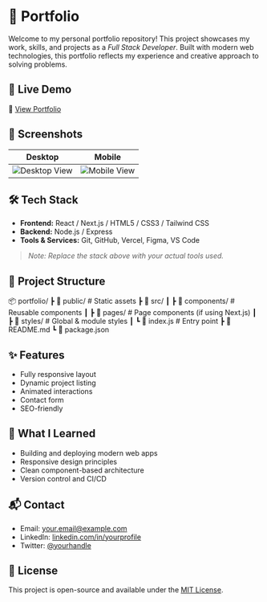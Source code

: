 # 🌟 Portfolio

Welcome to my personal portfolio repository! This project showcases my work, skills, and projects as a *Full Stack Developer*. Built with modern web technologies, this portfolio reflects my experience and creative approach to solving problems.

## 🚀 Live Demo

🔗 [View Portfolio](https://your-portfolio-link.com)

## 📸 Screenshots

| Desktop | Mobile |
|--------|--------|
| ![Desktop View](./screenshots/desktop.png) | ![Mobile View](./screenshots/mobile.png) |

## 🛠️ Tech Stack

- **Frontend:** React / Next.js / HTML5 / CSS3 / Tailwind CSS
- **Backend:** Node.js / Express
- **Tools & Services:** Git, GitHub, Vercel, Figma, VS Code

> _Note: Replace the stack above with your actual tools used._

## 📁 Project Structure

📦 portfolio/
┣ 📂 public/ # Static assets
┣ 📂 src/
┃ ┣ 📂 components/ # Reusable components
┃ ┣ 📂 pages/ # Page components (if using Next.js)
┃ ┣ 📂 styles/ # Global & module styles
┃ ┗ 📜 index.js # Entry point
┣ 📜 README.md
┗ 📜 package.json


## ✨ Features

- Fully responsive layout
- Dynamic project listing
- Animated interactions
- Contact form
- SEO-friendly

## 🧠 What I Learned

- Building and deploying modern web apps
- Responsive design principles
- Clean component-based architecture
- Version control and CI/CD

## 📬 Contact

- Email: [your.email@example.com](mailto:your.email@example.com)
- LinkedIn: [linkedin.com/in/yourprofile](https://linkedin.com/in/yourprofile)
- Twitter: [@yourhandle](https://twitter.com/yourhandle)

## 📄 License

This project is open-source and available under the [MIT License](LICENSE).

